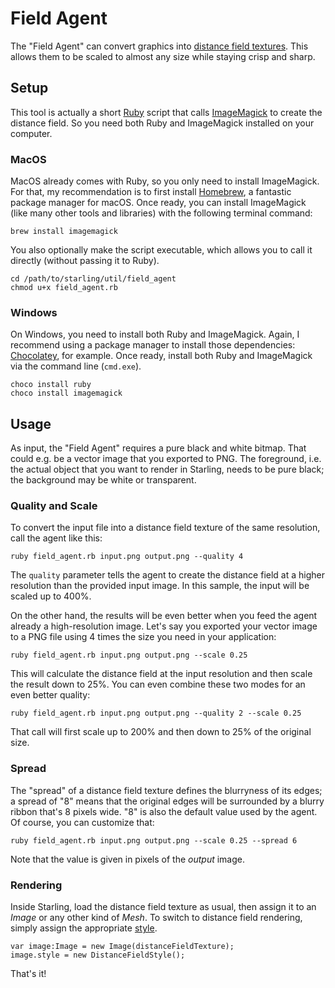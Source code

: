 Field Agent
===========

The "Field Agent" can convert graphics into [distance field textures][1].
This allows them to be scaled to almost any size while staying crisp and sharp.

## Setup

This tool is actually a short [Ruby][2] script that calls [ImageMagick][3] to create the distance field.
So you need both Ruby and ImageMagick installed on your computer.

### MacOS

MacOS already comes with Ruby, so you only need to install ImageMagick.
For that, my recommendation is to first install [Homebrew][4], a fantastic package manager for macOS.
Once ready, you can install ImageMagick (like many other tools and libraries) with the following terminal command:

    brew install imagemagick

You also optionally make the script executable, which allows you to call it directly (without passing it to Ruby).

    cd /path/to/starling/util/field_agent
    chmod u+x field_agent.rb

### Windows

On Windows, you need to install both Ruby and ImageMagick.
Again, I recommend using a package manager to install those dependencies: [Chocolatey][5], for example.
Once ready, install both Ruby and ImageMagick via the command line (`cmd.exe`).

    choco install ruby
    choco install imagemagick

## Usage

As input, the "Field Agent" requires a pure black and white bitmap.
That could e.g. be a vector image that you exported to PNG.
The foreground, i.e. the actual object that you want to render in Starling, needs to be pure black; the background may be white or transparent.

### Quality and Scale

To convert the input file into a distance field texture of the same resolution, call the agent like this:

    ruby field_agent.rb input.png output.png --quality 4

The `quality` parameter tells the agent to create the distance field at a higher resolution than the provided input image.
In this sample, the input will be scaled up to 400%.

On the other hand, the results will be even better when you feed the agent already a high-resolution image.
Let's say you exported your vector image to a PNG file using 4 times the size you need in your application:

    ruby field_agent.rb input.png output.png --scale 0.25

This will calculate the distance field at the input resolution and then scale the result down to 25%.
You can even combine these two modes for an even better quality:

    ruby field_agent.rb input.png output.png --quality 2 --scale 0.25

That call will first scale up to 200% and then down to 25% of the original size.

### Spread

The "spread" of a distance field texture defines the blurryness of its edges;
a spread of "8" means that the original edges will be surrounded by a blurry ribbon that's 8 pixels wide.
"8" is also the default value used by the agent.
Of course, you can customize that:

    ruby field_agent.rb input.png output.png --scale 0.25 --spread 6

Note that the value is given in pixels of the _output_ image.

### Rendering

Inside Starling, load the distance field texture as usual, then assign it to an _Image_ or any other kind of _Mesh_.
To switch to distance field rendering, simply assign the appropriate [style][6].

    var image:Image = new Image(distanceFieldTexture);
    image.style = new DistanceFieldStyle();

That's it!

[1]: http://wiki.starling-framework.org/manual/distance_field_fonts
[2]: http://www.ruby-lang.org
[3]: http://www.imagemagick.org
[4]: http://brew.sh
[5]: https://chocolatey.org
[6]: http://doc.starling-framework.org/current/starling/styles/DistanceFieldStyle.html
